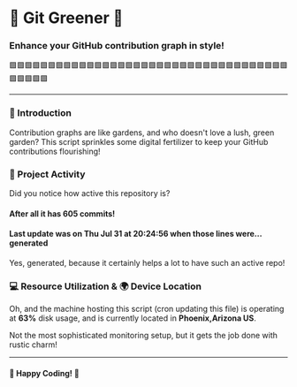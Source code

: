 # 🌱 Git Greener 🌿
### Enhance your GitHub contribution graph in style!
🟩🟩🟩🟩🟩🟩🟩🟩🟩🟩🟩🟩🟩🟩🟩🟩🟩🟩🟩🟩🟩🟩🟩🟩🟩🟩🟩🟩🟩🟩🟩🟩🟩🟩🟩🟩🟩🟩🟩🟩🟩

---

### 🎨 Introduction
Contribution graphs are like gardens, and who doesn't love a lush, green garden? This script sprinkles some digital fertilizer to keep your GitHub contributions flourishing!

### 🚀 Project Activity
Did you notice how active this repository is?
#### After all it has 605 commits!

#### Last update was on Thu Jul 31 at 20:24:56 when those lines were... generated

Yes, generated, because it certainly helps a lot to have such an active repo!


### 💻 Resource Utilization & 🌍 Device Location
Oh, and the machine hosting this script (cron updating this file) is operating at **63%** disk usage, and is currently located in **Phoenix,Arizona US**.

Not the most sophisticated monitoring setup, but it gets the job done with rustic charm!

---

#### 🌟 Happy Coding! 🌟
